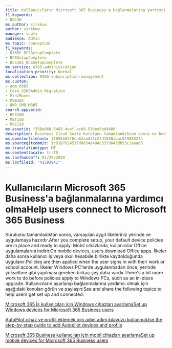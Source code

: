 ```yaml
---
title: Kullanıcıların Microsoft 365 Business'a bağlanmalarına yardımcı olma
f1.keywords:
- NOCSH
ms.author: sirkkuw
author: sirkkuw
manager: scotv
audience: Admin
ms.topic: conceptual
f1_keywords:
- O365E_BCSSetupComplete
- BCSSetupComplete
- BCS365_BCSSetupComplete
ms.service: o365-administration
localization_priority: Normal
ms.collection: M365-subscription-management
ms.custom:
- Adm_O365
- Core_O365Admin_Migration
- MiniMaven
- MSB365
- OKR_SMB_M365
search.appverid:
- BCS160
- MET150
- MOE150
ms.assetid: f338e660-6483-4eef-acb9-53dee5bd4408
description: Business Cloud Suite kurulumu tamamlandıktan sonra ne beklemen gerektiğini öğrenin.
ms.openlocfilehash: 41055b02f0ca62aad27c2fd1838abac5f58832f4
ms.sourcegitcommit: 1c91b7b24537d0e54d484c3379043db53c1aea65
ms.translationtype: MT
ms.contentlocale: tr-TR
ms.lasthandoff: 01/29/2020
ms.locfileid: "41593941"
---
```

# <a name="help-users-connect-to-microsoft-365-business"></a><span data-ttu-id="3e194-103">Kullanıcıların Microsoft 365 Business'a bağlanmalarına yardımcı olma</span><span class="sxs-lookup"><span data-stu-id="3e194-103">Help users connect to Microsoft 365 Business</span></span>

<span data-ttu-id="3e194-104">Kurulumu tamamladıktan sonra, varsayılan aygıt ilkeleriniz yerinde ve uygulamaya hazırdır.</span><span class="sxs-lookup"><span data-stu-id="3e194-104">After you complete setup, your default device policies are in place and ready to apply.</span></span> <span data-ttu-id="3e194-105">Mobil cihazlarda, kullanıcılar Office uygulamalarını indirir.</span><span class="sxs-lookup"><span data-stu-id="3e194-105">On mobile devices, users download Office apps.</span></span> <span data-ttu-id="3e194-106">İlkeler daha sonra kullanıcı iş veya okul hesabıile birlikte kaydolduğunda uygulanır.</span><span class="sxs-lookup"><span data-stu-id="3e194-106">Policies are then applied when the user signs in with their work or school account.</span></span> <span data-ttu-id="3e194-107">İlkeler Windows PC'lerde uygulanmadan önce, yerinde yükseltme gibi yapılması gereken birkaç şey daha vardır.</span><span class="sxs-lookup"><span data-stu-id="3e194-107">There's a bit more work to do before policies apply to Windows PCs, such as an in-place upgrade.</span></span> <span data-ttu-id="3e194-108">Kullanıcıların ayarlanıp bağlanmalarına yardımcı olmak için aşağıdaki konuları görün ve paylaşın:</span><span class="sxs-lookup"><span data-stu-id="3e194-108">See and share the following topics to help users get set up and connected:</span></span>
  
[<span data-ttu-id="3e194-109">Microsoft 365 İş kullanıcıları için Windows cihazları ayarlama</span><span class="sxs-lookup"><span data-stu-id="3e194-109">Set up Windows devices for Microsoft 365 Business users</span></span>](set-up-windows-devices.md)
  
[<span data-ttu-id="3e194-110">AutoPilot cihaz ve profili eklemek için adım adım kılavuzu kullanma</span><span class="sxs-lookup"><span data-stu-id="3e194-110">Use the step-by-step guide to add Autopilot devices and profile</span></span>](add-autopilot-devices-and-profile.md)
  
[<span data-ttu-id="3e194-111">Microsoft 365 Business kullanıcıları için mobil cihazları ayarlama</span><span class="sxs-lookup"><span data-stu-id="3e194-111">Set up mobile devices for Microsoft 365 Business users</span></span>](set-up-mobile-devices.md)
  

